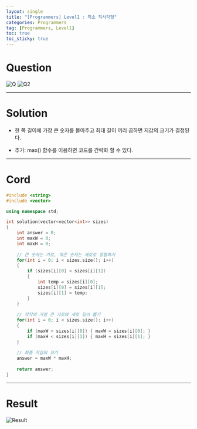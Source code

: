 ```yaml
---
layout: single
title: "[Programmers] Level1 : 최소 직사각형"
categories: Programmers
tag: [Programmers, Level1]
toc: true
toc_sticky: true
---
```


# Question
![Q](https://user-images.githubusercontent.com/97664446/195831211-4a4f59ec-30be-42af-8e2a-82cc55a40052.PNG)
![Q2](https://user-images.githubusercontent.com/97664446/195831214-1cd1b7ce-19b5-4b49-88d7-2cbddac69579.PNG)

***

# Solution
- 한 쪽 길이에 가장 큰 숫자를 몰아주고 최대 길이 끼리 곱하면 지갑의 크기가 결정된다.

- 추가: max() 함수를 이용하면 코드를 간략화 할 수 있다.

***

# Cord
```c++
#include <string>
#include <vector>

using namespace std;

int solution(vector<vector<int>> sizes) 
{
    int answer = 0;
    int maxW = 0;
    int maxH = 0;
    
    // 큰 숫자는 가로, 작은 숫자는 세로로 정렬하기
    for(int i = 0; i < sizes.size(); i++)
    {
        if (sizes[i][0] < sizes[i][1])
        {
            int temp = sizes[i][0];
            sizes[i][0] = sizes[i][1];
            sizes[i][1] = temp;
        }
    }
    
    // 각각의 가장 큰 가로와 세로 길이 뽑기
    for(int i = 0; i < sizes.size(); i++)
    {
        if (maxW < sizes[i][0]) { maxW = sizes[i][0]; }
        if (maxH < sizes[i][1]) { maxH = sizes[i][1]; }
    }
    
    // 최종 지갑의 크기
    answer = maxW * maxH;
    
    return answer;
}
```

***

# Result
![Result](https://user-images.githubusercontent.com/97664446/195831215-9265c90e-4575-466e-bce4-63cfddd7f867.PNG)
